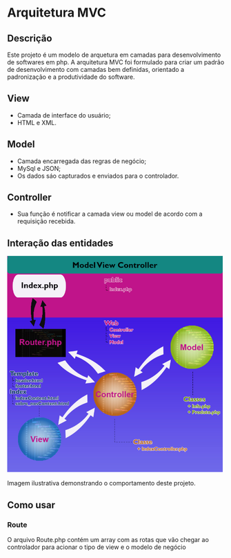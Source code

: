 <h1>Arquitetura MVC</h1>

<h2>Descrição</h2>
<p> Este projeto é um modelo de arquetura em camadas para desenvolvimento de softwares em php. 
A arquitetura MVC foi formulado para criar um padrão de desenvolvimento com camadas bem definidas, orientado a padronização
e a produtividade do software.
</p>

<h2>View</h1>

<ul>
  <li>Camada de interface do usuário;</li>
  <li>HTML e XML.</li>
</ul>

<h2>Model</h1>

<ul>
  <li>Camada encarregada das regras de negócio;</li>
  <li>MySql e JSON;</li>
  <li>Os dados sáo capturados e enviados para o controlador.</li>
</ul>

<h2>Controller</h1>

<ul>
  <li>Sua função é notificar a camada view ou model de acordo com a requisição recebida.</li>
</ul>


<h2> Interação das entidades</h2>

<img src="imagem/Modelo.jpg" alt="Modelo MVC" width="500" height="500"/>
<p>Imagem ilustrativa demonstrando o comportamento deste projeto.</p>

<h2> Como usar</h2>

<h3>Route</h3>
<p>O arquivo Route.php contém um array com as rotas que vão chegar ao controlador para acionar o tipo de view e o modelo de negócio</p>

